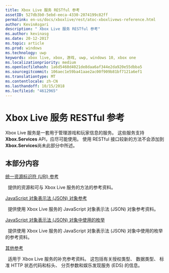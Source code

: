 ```yaml
---
title: Xbox Live 服务 RESTful 参考
assetID: 527db3b0-5ebd-eeca-4330-2074199c82ff
permalink: en-us/docs/xboxlive/rest/atoc-xboxlivews-reference.html
author: KevinAsgari
description: " Xbox Live 服务 RESTful 参考"
ms.author: kevinasg
ms.date: 20-12-2017
ms.topic: article
ms.prod: windows
ms.technology: uwp
keywords: xbox live, xbox, 游戏, uwp, windows 10, xbox one
ms.localizationpriority: medium
ms.openlocfilehash: 1a6d5460d4021de8daa6af344e2da920e55dbba5
ms.sourcegitcommit: 106aec1e59ba41aae2ac00f909b81bf7121a6ef1
ms.translationtype: MT
ms.contentlocale: zh-CN
ms.lasthandoff: 10/15/2018
ms.locfileid: "4612965"
---
```

# <a name="xbox-live-services-restful-reference"></a>Xbox Live 服务 RESTful 参考

Xbox Live 服务是一套用于管理游戏和玩家信息的服务。 这些服务支持**Xbox.Services** API，应尽可能使用。 使用 RESTful 接口较新的方法不会添加到**Xbox.Services**尚未此部分中所述。

<a id="ID4E5"></a>


## <a name="in-this-section"></a>本部分内容

[统一资源标识符 (URI) 参考](uri/atoc-xboxlivews-reference-uris.md)

&nbsp;&nbsp;提供的资源和可与 Xbox Live 服务的方法的参考资料。

[JavaScript 对象表示法 (JSON) 对象参考](json/atoc-xboxlivews-reference-json.md)

&nbsp;&nbsp;提供使用 Xbox Live 服务的 JavaScript 对象表示法 (JSON) 对象参考资料。

[JavaScript 对象表示法 (JSON) 对象中使用的枚举](enums/atoc-xboxlivews-reference-enums.md)

&nbsp;&nbsp;提供使用 Xbox Live 服务的 JavaScript 对象表示法 (JSON) 对象中使用的枚举的参考资料。

[其他参考](additional/atoc-xboxlivews-reference-additional.md)

&nbsp;&nbsp;适用于 Xbox Live 服务的补充参考资料。 这包括有关授权类型、 数据类型、 标准 HTTP 状态代码和标头、 分页参数和娱乐发现服务 (EDS) 的信息。
